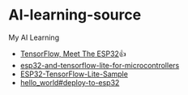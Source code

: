 # AI-learning-source
My AI Learning
- [TensorFlow, Meet The ESP32](https://towardsdatascience.com/tensorflow-meet-the-esp32-3ac36d7f32c7)👍
- [esp32-and-tensorflow-lite-for-microcontrollers](https://medium.com/@dmytro.korablyov/first-steps-with-esp32-and-tensorflow-lite-for-microcontrollers-c2d8e238accf)
- [ESP32-TensorFlow-Lite-Sample](https://github.com/wezleysherman/ESP32-TensorFlow-Lite-Sample)
- [hello_world#deploy-to-esp32](https://github.com/tensorflow/tensorflow/tree/master/tensorflow/lite/micro/examples/hello_world#deploy-to-esp32)
